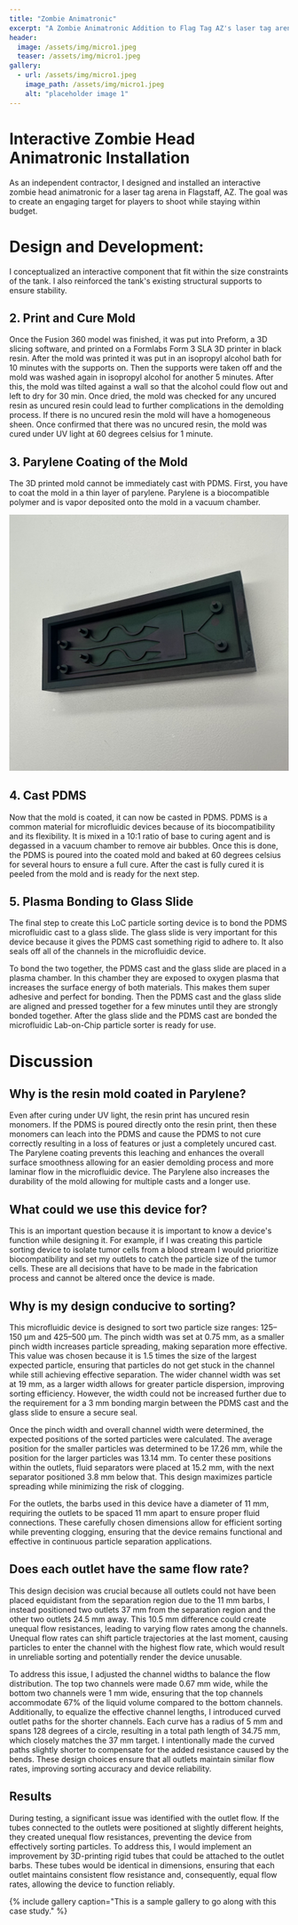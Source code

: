 ```yaml
---
title: "Zombie Animatronic"
excerpt: "A Zombie Animatronic Addition to Flag Tag AZ's laser tag arena"
header:
  image: /assets/img/micro1.jpeg
  teaser: /assets/img/micro1.jpeg
gallery:
  - url: /assets/img/micro1.jpeg
    image_path: /assets/img/micro1.jpeg
    alt: "placeholder image 1"
---
```

# Interactive Zombie Head Animatronic Installation
As an independent contractor, I designed and installed an interactive zombie head animatronic for a laser tag arena in Flagstaff, AZ. The goal was to create an engaging target for players to shoot while staying within budget.

# Design and Development:
I conceptualized an interactive component that fit within the size constraints of the tank. I also reinforced the tank's existing structural supports to ensure stability.

## 2. Print and Cure Mold
Once the Fusion 360 model was finished, it was put into Preform, a 3D slicing software, and printed on a Formlabs Form 3 SLA 3D printer in black resin. After the mold was printed it was put in an isopropyl alcohol bath for 10 minutes with the supports on. Then the supports were taken off and the mold was washed again in isopropyl alcohol for another 5 minutes. After this, the mold was tilted against a wall so that the alcohol could flow out and left to dry for 30 min. Once dried, the mold was checked for any uncured resin as uncured resin could lead to further complications in the demolding process. If there is no uncured resin the mold will have a homogeneous sheen. Once confirmed that there was no uncured resin, the mold was cured under UV light at 60 degrees celsius for 1 minute. 

## 3. Parylene Coating of the Mold
The 3D printed mold cannot be immediately cast with PDMS. First, you have to coat the mold in a thin layer of parylene. Parylene is a biocompatible polymer and is vapor deposited onto the mold in a vacuum chamber.

![Microfluidic Mold](/assets/img/micro2.jpeg)

## 4. Cast PDMS
Now that the mold is coated, it can now be casted in PDMS. PDMS is a common material for microfluidic devices because of its biocompatibility and its flexibility. It is mixed in a 10:1 ratio of base to curing agent and is degassed in a vacuum chamber to remove air bubbles. Once this is done, the PDMS is poured into the coated mold and baked at 60 degrees celsius for several hours to ensure a full cure. After the cast is fully cured it is peeled from the mold and is ready for the next step. 

## 5. Plasma Bonding to Glass Slide
The final step to create this LoC particle sorting device is to bond the PDMS microfluidic cast to a glass slide. The glass slide is very important for this device because it gives the PDMS cast something rigid to adhere to. It also seals off all of the channels in the microfluidic device. 

To bond the two together, the PDMS cast and the glass slide are placed in a plasma chamber. In this chamber they are exposed to oxygen plasma that increases the surface energy of both materials. This makes them super adhesive and perfect for bonding. Then the PDMS cast and the glass slide are aligned and pressed together for a few minutes until they are strongly bonded together. After the glass slide and the PDMS cast are bonded the microfluidic Lab-on-Chip particle sorter is ready for use. 

# Discussion 
## Why is the resin mold coated in Parylene? 
Even after curing under UV light, the resin print has uncured resin monomers. If the PDMS is poured directly onto the resin print, then these monomers can leach into the PDMS and cause the PDMS to not cure correctly resulting in a loss of features or just a completely uncured cast. The Parylene coating prevents this leaching and enhances the overall surface smoothness allowing for an easier demolding process and more laminar flow in the microfluidic device. The Parylene also increases the durability of the mold allowing for multiple casts and a longer use. 

## What could we use this device for?
This is an important question because it is important to know a device's function while designing it. For example, if I was creating this particle sorting device to isolate tumor cells from a blood stream I would prioritize biocompatibility and set my outlets to catch the particle size of the tumor cells. These are all decisions that have to be made in the fabrication process and cannot be altered once the device is made.  

## Why is my design conducive to sorting? 
This microfluidic device is designed to sort two particle size ranges: 125–150 μm and 425–500 μm. The pinch width was set at 0.75 mm, as a smaller pinch width increases particle spreading, making separation more effective. This value was chosen because it is 1.5 times the size of the largest expected particle, ensuring that particles do not get stuck in the channel while still achieving effective separation. The wider channel width was set at 19 mm, as a larger width allows for greater particle dispersion, improving sorting efficiency. However, the width could not be increased further due to the requirement for a 3 mm bonding margin between the PDMS cast and the glass slide to ensure a secure seal.

Once the pinch width and overall channel width were determined, the expected positions of the sorted particles were calculated. The average position for the smaller particles was determined to be 17.26 mm, while the position for the larger particles was 13.14 mm. To center these positions within the outlets, fluid separators were placed at 15.2 mm, with the next separator positioned 3.8 mm below that. This design maximizes particle spreading while minimizing the risk of clogging.

For the outlets, the barbs used in this device have a diameter of 11 mm, requiring the outlets to be spaced 11 mm apart to ensure proper fluid connections. These carefully chosen dimensions allow for efficient sorting while preventing clogging, ensuring that the device remains functional and effective in continuous particle separation applications.

## Does each outlet have the same flow rate? 
This design decision was crucial because all outlets could not have been placed equidistant from the separation region due to the 11 mm barbs, I instead positioned two outlets 37 mm from the separation region and the other two outlets 24.5 mm away. This 10.5 mm difference could create unequal flow resistances, leading to varying flow rates among the channels. Unequal flow rates can shift particle trajectories at the last moment, causing particles to enter the channel with the highest flow rate, which would result in unreliable sorting and potentially render the device unusable.

To address this issue, I adjusted the channel widths to balance the flow distribution. The top two channels were made 0.67 mm wide, while the bottom two channels were 1 mm wide, ensuring that the top channels accommodate 67% of the liquid volume compared to the bottom channels. Additionally, to equalize the effective channel lengths, I introduced curved outlet paths for the shorter channels. Each curve has a radius of 5 mm and spans 128 degrees of a circle, resulting in a total path length of 34.75 mm, which closely matches the 37 mm target. I intentionally made the curved paths slightly shorter to compensate for the added resistance caused by the bends. These design choices ensure that all outlets maintain similar flow rates, improving sorting accuracy and device reliability.

## Results 
During testing, a significant issue was identified with the outlet flow. If the tubes connected to the outlets were positioned at slightly different heights, they created unequal flow resistances, preventing the device from effectively sorting particles. To address this, I would implement an improvement by 3D-printing rigid tubes that could be attached to the outlet barbs. These tubes would be identical in dimensions, ensuring that each outlet maintains consistent flow resistance and, consequently, equal flow rates, allowing the device to function reliably.





{% include gallery caption="This is a sample gallery to go along with this case study." %}
